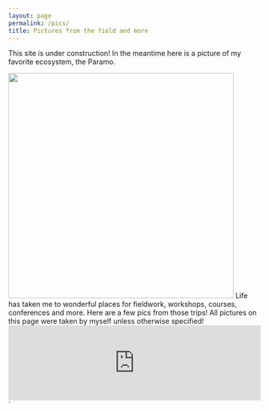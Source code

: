 ```yaml
---
layout: page
permalink: /pics/
title: Pictures from the field and more
---
```

This site is under construction! In the meantime here is a picture of my favorite ecosystem, the Paramo. 



<img src="/images/DSC_4592.jpg" width="450">
Life has taken me to wonderful places for fieldwork, workshops, courses, conferences and more. Here are a few pics from those trips!
All pictures on this page were taken by myself unless otherwise specified!
<iframe class="slideshow-iframe" src="https://andrepazv.github.io/slides/my-pics1.html"
 width="100%" heigth="500" frameborder="0" scrolling="yes" ></iframe>`































